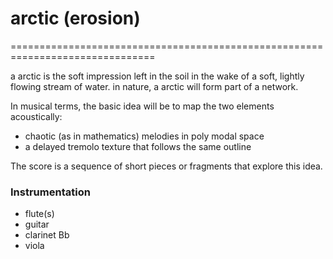 # arctic (erosion)  #
===============================================================================

a arctic is the soft impression left in the soil in the wake of a soft, lightly 
flowing stream of water. in nature, a arctic will form part of a network. 

In musical terms, the basic idea will be to map the two elements acoustically: 
 
 + chaotic (as in mathematics) melodies in poly modal space
 + a delayed tremolo texture that follows the same outline 


The score is a sequence of short pieces or fragments that explore this
idea.  

### Instrumentation ### 

 + flute(s) 
 + guitar 
 + clarinet Bb
 + viola
